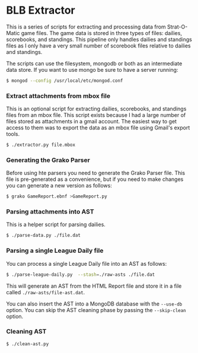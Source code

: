 # BLB Extractor

This is a series of scripts for extracting and processing data from
Strat-O-Matic game files.  The game data is stored in three types of
files: dailies, scorebooks, and standings.  This pipeline only handles
dailies and standings files as I only have a very small number of
scorebook files relative to dailies and standings.

The scripts can use the filesystem, mongodb or both as an intermediate
data store.  If you want to use mongo be sure to have a server
running:

```bash
$ mongod --config /usr/local/etc/mongod.conf
```

### Extract attachments from mbox file
This is an optional script for extracting dailies, scorebooks, and
standings files from an mbox file.  This script exists because I had a
large number of files stored as attachments in a gmail account.  The
easiest way to get access to them was to export the data as an mbox
file using Gmail's export tools.
```bash
$ ./extractor.py file.mbox
```

### Generating the Grako Parser
Before using hte parsers you need to generate the Grako Parser file.
This file is pre-generated as a convenience, but if you need to make
changes you can generate a new version as follows:
```bash
$ grako GameReport.ebnf >GameReport.py
```

### Parsing attachments into AST
This is a helper script for parsing dailies.  
```bash
$ ./parse-data.py ./file.dat
```

### Parsing a single League Daily file
You can process a single League Daily file into an AST as follows:
```bash
$ ./parse-league-daily.py  --stash=./raw-asts ./file.dat
```

This will generate an AST from the HTML Report file and store it in a
file called `./raw-asts/file-ast.dat`.

You can also insert the AST into a MongoDB database with the
`--use-db` option.  You can skip the AST cleaning phase by passing the
`--skip-clean` option.

### Cleaning AST
```bash
$ ./clean-ast.py
```
